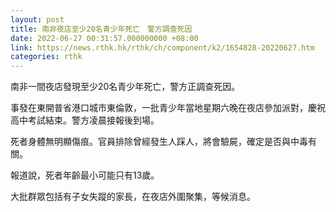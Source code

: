 ```yaml
---
layout: post
title: 南非夜店至少20名青少年死亡　警方調查死因
date: 2022-06-27 00:31:57.000000000 +08:00
link: https://news.rthk.hk/rthk/ch/component/k2/1654828-20220627.htm
categories: rthk
---
```


南非一間夜店發現至少20名青少年死亡，警方正調查死因。

事發在東開普省港口城市東倫敦，一批青少年當地星期六晚在夜店參加派對，慶祝高中考試結束。警方凌晨接報後到場。

死者身體無明顯傷痕。官員排除曾經發生人踩人，將會驗屍，確定是否與中毒有關。

報道說，死者年齡最小可能只有13歲。

大批群眾包括有子女失蹤的家長，在夜店外圍聚集，等候消息。
